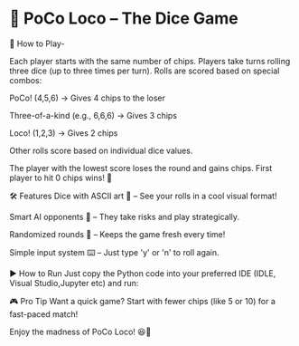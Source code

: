 # 🎲 PoCo Loco – The Dice Game



🚀 How to Play-


Each player starts with the same number of chips.
Players take turns rolling three dice (up to three times per turn).
Rolls are scored based on special combos:

PoCo! (4,5,6) → Gives 4 chips to the loser

Three-of-a-kind (e.g., 6,6,6) → Gives 3 chips

Loco! (1,2,3) → Gives 2 chips

Other rolls score based on individual dice values.

The player with the lowest score loses the round and gains chips.
First player to hit 0 chips wins! 🎉


🛠️ Features
Dice with ASCII art 🎲 – See your rolls in a cool visual format!

Smart AI opponents 🤖 – They take risks and play strategically.

Randomized rounds 🔄 – Keeps the game fresh every time!

Simple input system ⌨️ – Just type 'y' or 'n' to roll again.


▶️ How to Run
Just copy the Python code into your preferred IDE (IDLE, Visual Studio,Jupyter etc) and run:

🎮 Pro Tip
Want a quick game? Start with fewer chips (like 5 or 10) for a fast-paced match!

Enjoy the madness of PoCo Loco! 😆🎲
